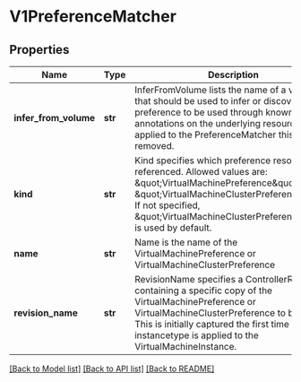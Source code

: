# V1PreferenceMatcher

## Properties
Name | Type | Description | Notes
------------ | ------------- | ------------- | -------------
**infer_from_volume** | **str** | InferFromVolume lists the name of a volume that should be used to infer or discover the preference to be used through known annotations on the underlying resource. Once applied to the PreferenceMatcher this field is removed. | [optional] 
**kind** | **str** | Kind specifies which preference resource is referenced. Allowed values are: \&quot;VirtualMachinePreference\&quot; and \&quot;VirtualMachineClusterPreference\&quot;. If not specified, \&quot;VirtualMachineClusterPreference\&quot; is used by default. | [optional] 
**name** | **str** | Name is the name of the VirtualMachinePreference or VirtualMachineClusterPreference | [optional] 
**revision_name** | **str** | RevisionName specifies a ControllerRevision containing a specific copy of the VirtualMachinePreference or VirtualMachineClusterPreference to be used. This is initially captured the first time the instancetype is applied to the VirtualMachineInstance. | [optional] 

[[Back to Model list]](../README.md#documentation-for-models) [[Back to API list]](../README.md#documentation-for-api-endpoints) [[Back to README]](../README.md)


